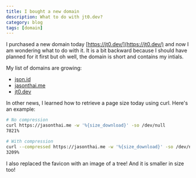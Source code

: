 ```yaml
---
title: I bought a new domain
description: What to do with jt0.dev?
category: blog
tags: [domain]
---
```


I purchased a new domain today [https://jt0.dev/](https://jt0.dev/) and now I am wondering what to do with it. It is a bit backward because I should have planned for it first but oh well, the domain is short and contains my intials.

My list of domains are growing:
* [json.id](https://json.id)
* [jasonthai.me](https://jasonthai.me)
* [jt0.dev](https://jt0.dev)

In other news, I learned how to retrieve a page size today using curl. Here's an example:

```sh
# No compression
curl https://jasonthai.me -w '%{size_download}' -so /dev/null
7821%

# With compression
curl --compressed https://jasonthai.me -w '%{size_download}' -so /dev/null
3209%
```

I also replaced the favicon with an image of a tree! And it is smaller in size too!